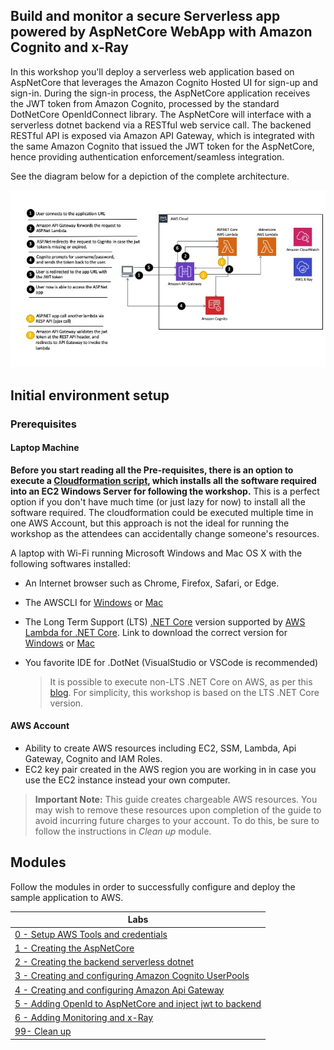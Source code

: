 ## Build and monitor a secure Serverless app powered by AspNetCore WebApp with Amazon Cognito and x-Ray

In this workshop you'll deploy a serverless web application based on AspNetCore that leverages the Amazon Cognito Hosted UI for sign-up and sign-in. During the sign-in process, the AspNetCore application receives the JWT token from Amazon Cognito, processed by the standard DotNetCore OpenIdConnect library. The AspNetCore will interface with a serverless dotnet backend via a RESTful web service call. The backened RESTful API is exposed via Amazon API Gateway, which is integrated with the same Amazon Cognito that issued the JWT token for the AspNetCore, hence providing authentication enforcement/seamless integration.

See the diagram below for a depiction of the complete architecture.

<img src="images/diagram.jpeg" alt="drawing" width="1000"/>

## Initial environment setup

### Prerequisites

#### Laptop Machine

**Before you start reading all the Pre-requisites, there is an option to execute a [Cloudformation script](cfn-templates/webdevbox.yml), which installs all the software required into an EC2 Windows Server for following the workshop.** This is a perfect option if you don't have much time (or just lazy for now) to install all the software required. The cloudformation could be executed multiple time in one AWS Account, but this approach is not the ideal for running the workshop as the attendees can accidentally change someone's resources.

A laptop with Wi-Fi running Microsoft Windows and Mac OS X with the following softwares installed:
- An Internet browser such as Chrome, Firefox, Safari, or Edge.
- The AWSCLI for [Windows](https://docs.aws.amazon.com/cli/latest/userguide/install-windows.html) or [Mac](https://docs.aws.amazon.com/cli/latest/userguide/install-macos.html)
- The Long Term Support (LTS) [.NET Core](https://dotnet.microsoft.com/platform/support/policy/dotnet-core) version supported by [AWS Lambda for .NET Core](https://github.com/aws/aws-lambda-dotnet). Link to download the correct version for [Windows](https://download.visualstudio.microsoft.com/download/pr/29f92590-ac92-45f0-99e8-e60c767dc4e9/ddc1014a788613364b5308d6c49db3db/dotnet-sdk-2.1.801-win-x64.exe) or [Mac](https://download.visualstudio.microsoft.com/download/pr/3998e58a-46dd-4f9c-a0e2-d17309de20fb/d694ddf3d8f99e8dee928e0b46f15084/dotnet-sdk-2.1.802-osx-x64.pkg)
- You favorite IDE for .DotNet (VisualStudio or VSCode is recommended)

  > It is possible to execute non-LTS .NET Core on AWS, as per this [blog](https://aws.amazon.com/blogs/developer/announcing-amazon-lambda-runtimesupport/). For simplicity, this workshop is based on the LTS .NET Core version.


#### AWS Account
- Ability to create AWS resources including EC2, SSM, Lambda, Api Gateway, Cognito and IAM Roles.
- EC2 key pair created in the AWS region you are working in in case you use the EC2 instance instead your own computer.

> **Important Note:** This guide creates chargeable AWS resources. You may wish to remove these resources upon completion of the guide to avoid incurring future charges to your account. To do this, be sure to follow the instructions in *Clean up* module.

## Modules

Follow the modules in order to successfully configure and deploy the sample application to AWS.

| Labs |
| ------------- |
| [0 - Setup AWS Tools and credentials](lab-0-tools-and-cred/) |
| [1 - Creating the AspNetCore](lab-1-aspnetcore/) |
| [2 - Creating the backend serverless dotnet](lab-2-backend/) |
| [3 - Creating and configuring Amazon Cognito UserPools](lab-3-cognitouserpools/) |
| [4 - Creating and configuring Amazon Api Gateway](lab-4-apigateway/) |
| [5 - Adding OpenId to AspNetCore and inject jwt to backend](lab-5-jwttoken/) |
| [6 - Adding Monitoring and x-Ray](lab-6-monitoring/) |
| [99- Clean up](lab-99-clean-up/) |
